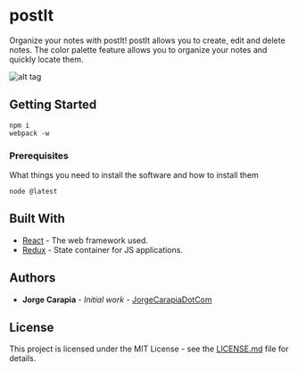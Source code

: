 # postIt

Organize your notes with postIt! postIt allows you to create, edit and delete notes. The color palette feature allows you
to organize your notes and quickly locate them.

![alt tag](https://s3.amazonaws.com/poly-screenshots.angel.co/Project/9e/484146/180ad598f7a6be28834e5b69adfe607b-original.png)


## Getting Started

```
npm i 
webpack -w
```

### Prerequisites

What things you need to install the software and how to install them

```
node @latest
```

## Built With

* [React](https://facebook.github.io/react/) - The web framework used.
* [Redux](http://redux.js.org/) - State container for JS applications.


## Authors

* **Jorge Carapia** - *Initial work* - [JorgeCarapiaDotCom](http://www.jorgecarapia.com)

## License

This project is licensed under the MIT License - see the [LICENSE.md](LICENSE.md) file for details.
